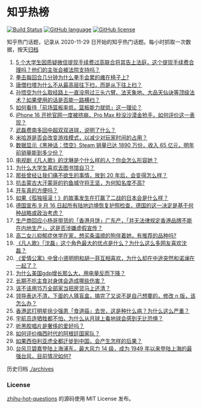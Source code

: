 # 知乎热榜
[![Build Status](https://github.com/ToWeLong/zhihu-hot-questions/workflows/CI/badge.svg)](https://github.com/ToWeLong/zhihu-hot-questions/actions)
[![GitHub language](https://img.shields.io/badge/language-golang-orange.svg)](https://golang.org/)
[![GitHub license](https://img.shields.io/github/license/ToWeLong/zhihu-hot-questions)](https://github.com/ToWeLong/zhihu-hot-questions/blob/main/LICENSE)

知乎热门话题，记录从 2020-11-29 日开始的知乎热门话题。每小时抓取一次数据，按天[归档](./archives)

<!-- BEGIN -->

1. [5 个大学生因质疑微信提现手续费过高联合将其告上法庭，这个提现手续费合理吗？他们的主张会被法院支持吗？](https://www.zhihu.com/question/667033409)
1. [拳击每回合几分钟为什么拳手会累的瘫在椅子上?](https://www.zhihu.com/question/350355998)
1. [唐僧扫塔为什么不从最高层往下扫，而是从下往上扫？](https://www.zhihu.com/question/22432296)
1. [孙悟空为什么取经路上一直没用过三头六臂、法天象地、大品天仙诀等顶级法术？如果使用的话是否能一路横扫？](https://www.zhihu.com/question/596192038)
1. [如何看待「前场篮板率低，篮板能力就低」这一理论？](https://www.zhihu.com/question/666930242)
1. [iPhone 16 开抢官网一度被挤崩，Pro Max 秒没沙漠金抢手，如何评价这一表现？](https://www.zhihu.com/question/667123964)
1. [武磊费南多回中超双双进球，说明了什么？](https://www.zhihu.com/question/667085430)
1. [米哈游是否会改变游戏模式，以减少对玩家时间的占用？](https://www.zhihu.com/question/667260344)
1. [数据显示《黑神话：悟空》Steam 销量已达 1890 万份，收入 65 亿元，明年前销量能到多少份？](https://www.zhihu.com/question/667033316)
1. [电视剧《凡人歌》的沈琳是个什么样的人？你会怎么形容她？](https://www.zhihu.com/question/666722975)
1. [为什么大学生喜欢去图书馆自习？](https://www.zhihu.com/question/572411670)
1. [那些曾经让我们痛不欲生的事情，放到 20 年后，会变得怎么样？](https://www.zhihu.com/question/666989943)
1. [抗击蒙古大汗蒙哥的钓鱼城守将王坚，为何知名度不高?](https://www.zhihu.com/question/666028486)
1. [开车真的方便吗？](https://www.zhihu.com/question/563252654)
1. [如果《孤独摇滚！》的故事发生在打赢了二战的日本会是什么样？](https://www.zhihu.com/question/657415988)
1. [德国宣布 9 月 16 日起所有陆地边境恢复护照检查，德国的这一决定是基于何种战略或政治考虑？](https://www.zhihu.com/question/666823941)
1. [生产商回应小杨哥带货的「香港月饼」广东产，「并无法律规定香港品牌不能在内地生产」，这是否涉嫌虚假宣传？](https://www.zhihu.com/question/667297522)
1. [高二女儿抑郁症休学在家，想买条温顺的狗伴着她，有推荐的品种吗?](https://www.zhihu.com/question/658086083)
1. [《凡人歌》「沈磊」这个角色最大的优点是什么？为什么这么多网友喜欢沈磊？](https://www.zhihu.com/question/667184789)
1. [《爱情公寓》中曾小贤明明和胡一菲互相喜欢，为什么却在中途突然和诺澜在一起了？](https://www.zhihu.com/question/371857007)
1. [为什么美国gdp增长那么大，用电量反而下降？](https://www.zhihu.com/question/648801148)
1. [长期不吃主食对身体会造成哪些伤害？](https://www.zhihu.com/question/568460385)
1. [该不该用15万全部家当把房贷马上还清？](https://www.zhihu.com/question/272123170)
1. [领导表达不清，下面的人猜盲盒，搞完了又说不是自己想要的，修改 n 版，该怎么办？](https://www.zhihu.com/question/666753786)
1. [香港武打明星徐少强患「食道癌」去世，这是种什么病？为什么这么严重？](https://www.zhihu.com/question/667251204)
1. [宇航员连牺牲都不怕，为什么从月球上看地球会感到无比恐惧？](https://www.zhihu.com/question/614568529)
1. [听黑胶唱片是奢侈的爱好吗？](https://www.zhihu.com/question/617403541)
1. [如何评价梅西时代的阿根廷国家队？](https://www.zhihu.com/question/319077161)
1. [如果西伯利亚虎全都迁徙到中国，会产生怎样的后果？](https://www.zhihu.com/question/667031701)
1. [台风贝碧嘉登陆上海浦东，最大风力 14 级，成为 1949 年以来登陆上海的最强台风，目前情况如何?](https://www.zhihu.com/question/667246486)

<!-- END -->

历史归档 [./archives](./archives)


### License
[zhihu-hot-questions](https://github.com/towelong/zhihu-hot-questions) 的源码使用 MIT License 发布。